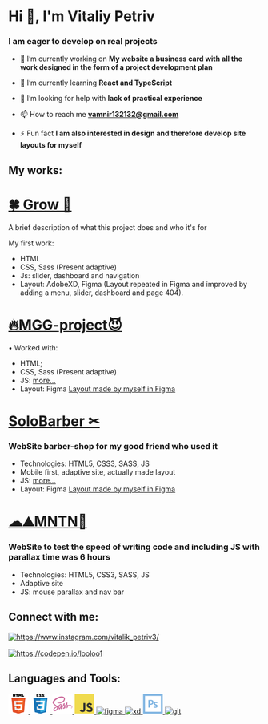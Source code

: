 # Hi 👋, I'm Vitaliy Petriv 
### I am eager to develop on real projects 

- 🔭 I’m currently working on **My website a business card with all the work designed in the form of a project development plan**

- 🌱 I’m currently learning **React and TypeScript**

- 🤝 I’m looking for help with **lack of practical experience**

- 📫 How to reach me **vamnir132132@gmail.com**

- ⚡ Fun fact **I am also interested in design and therefore develop site layouts for myself**


## My works: 
# [🍀 Grow 🌿](https://looloo1.github.io/grow.github.io/)

A brief description of what this project does and who it's for

My first work:
- HTML
- CSS, Sass (Present adaptive)
- Js: slider, dashboard and navigation
- Layout: AdobeXD, Figma (Layout repeated in Figma and improved by adding a menu, slider, dashboard and page 404).


# [🔥MGG-project😈](https://looloo1.github.io/MGG-project/)

• Worked with:
- HTML;
- CSS, Sass (Present adaptive)
- JS: [more...](https://github.com/LooLoo1/MGG-project#readme)
- Layout: Figma [Layout made by myself in Figma](https://www.figma.com/file/7alsCswlWi40Ens6ziM58l/MGG?node-id=0%3A1)

# [SoloBarber ✂](https://looloo1.github.io/SoloBarber/)
### WebSite barber-shop for my good friend who used it

- Technologies: HTML5, CSS3, SASS, JS
- Mobile first, adaptive site, actually made layout
- JS: [more...](https://github.com/LooLoo1/SoloBarber#readme)
- Layout: Figma [Layout made by myself in Figma](https://www.figma.com/file/DiSVw9nmqdqzK3FzOGwEkW/BarberShop_Sasha?node-id=0%3A1)


# [☁⛰MNTN🚶‍](https://looloo1.github.io/MNTN/)
### WebSite to test the speed of writing code and including JS with parallax time was 6 hours

- Technologies: HTML5, CSS3, SASS, JS
- Adaptive site
- JS: mouse parallax and nav bar



## Connect with me:
<p align="left">
<a href="https://instagram.com/https://www.instagram.com/vitalik_petriv3/" target="blank"><img align="center" src="https://raw.githubusercontent.com/rahuldkjain/github-profile-readme-generator/master/src/images/icons/Social/instagram.svg" alt="https://www.instagram.com/vitalik_petriv3/" height="30" width="40" /></a>
</p><a href="https://codepen.io/https://codepen.io/looloo1" target="blank"><img align="center" src="https://raw.githubusercontent.com/rahuldkjain/github-profile-readme-generator/master/src/images/icons/Social/codepen.svg" alt="https://codepen.io/looloo1" height="30" width="40" /></a>
  

## Languages and Tools:
<p align="left"> 
<a href="https://www.w3.org/html/" target="_blank" rel="noreferrer"> <img src="https://raw.githubusercontent.com/devicons/devicon/master/icons/html5/html5-original-wordmark.svg" alt="html5" width="40" height="40"/> </a> 
<a href="https://www.w3schools.com/css/" target="_blank" rel="noreferrer"> <img src="https://raw.githubusercontent.com/devicons/devicon/master/icons/css3/css3-original-wordmark.svg" alt="css3" width="40" height="40"/> </a> 
<a href="https://sass-lang.com" target="_blank" rel="noreferrer"> <img src="https://raw.githubusercontent.com/devicons/devicon/master/icons/sass/sass-original.svg" alt="sass" width="40" height="40"/> </a> 
<a href="https://developer.mozilla.org/en-US/docs/Web/JavaScript" target="_blank" rel="noreferrer"> <img src="https://raw.githubusercontent.com/devicons/devicon/master/icons/javascript/javascript-original.svg" alt="javascript" width="40" height="40"/> </a>  
<a href="https://www.figma.com/" target="_blank" rel="noreferrer"> <img src="https://www.vectorlogo.zone/logos/figma/figma-icon.svg" alt="figma" width="40" height="40"/> </a> 
<a href="https://www.adobe.com/products/xd.html" target="_blank" rel="noreferrer"> <img src="https://cdn.worldvectorlogo.com/logos/adobe-xd.svg" alt="xd" width="40" height="40"/> </a>
  <a href="https://www.photoshop.com/en" target="_blank" rel="noreferrer"> <img src="https://raw.githubusercontent.com/devicons/devicon/master/icons/photoshop/photoshop-line.svg" alt="photoshop" width="40" height="40"/> </a> 
<a href="https://git-scm.com/" target="_blank" rel="noreferrer"> <img src="https://www.vectorlogo.zone/logos/git-scm/git-scm-icon.svg" alt="git" width="40" height="40"/> </a> 
</p>




<!-- 
## My works: 
# [🍀 Grow 🌿](https://looloo1.github.io/grow.github.io/)

A brief description of what this project does and who it's for

My first work:
- HTML
- CSS, Sass (Present adaptive)
- Js: slider, dashboard and navigation
- Layout: AdobeXD, Figma (Layout repeated in Figma and improved by adding a menu, slider, dashboard and page 404).


# [🔥MGG-project😈](https://looloo1.github.io/MGG-project/)

• Worked with:
- HTML;
- CSS, Sass (Present adaptive)
- Js: 
```
1. Storing data in local storage
2. Easy interaction with the site via Tab 💻
3. Changing the theme depending on the season 🔥🍁❄🍀
4. Converting the date to different formats and calculating the time before the event or its end 🕗🕞🕚
5. Easter egg with M + L displays the forecast of the next 100 dates instead of 10 as with a simple click 
   on the screen you need to click before you sell the Easter egg 
6. The level in the screen of questions will rise daily and is also stored in local events, and when they 
   open play a unique animation 💫⬆ 
   (For demonstration in the local store you can change the value to any within 999 and look at the animation)
7. Current event (n to 18 in real time)
8. Timer to wait for selected events
9. Date and time of start and end of selected events
10. Choice of events to be calculated
```
- Layout: Figma [Layout made by myself in Figma](https://www.figma.com/file/7alsCswlWi40Ens6ziM58l/MGG?node-id=0%3A1)

# [SoloBarber ✂](https://looloo1.github.io/SoloBarber/)
### WebSite barber-shop for my good friend who used it

- Technologies: HTML5, CSS3, SASS, JS
- Mobile first, adaptive site, actually made layout
- JS: 
```
1. Lazy background slider (all pages are the same as the image index is stored in local storage),
2. List of reviews extracted from the JSON file
3. The "My work" list is formed from the JSON file, as well as the list of services
4. Photos can be opened in full screen format, and the service will open a slider with several examples of procedures
5. Individual calendar, which is created independently and returns the exact date for one of the items for the haircut
6. Calculation of cost and working form that sends data by mail
7. Page 404 and a beautiful download site
```
- Layout: Figma [Layout made by myself in Figma](https://www.figma.com/file/DiSVw9nmqdqzK3FzOGwEkW/BarberShop_Sasha?node-id=0%3A1)


# [☁⛰MNTN🚶‍](https://looloo1.github.io/MNTN/)
### WebSite to test the speed of writing code and including JS with parallax time was 6 hours

- Technologies: HTML5, CSS3, SASS, JS
- Adaptive site
- JS: mouse parallax and nav bar
 -->
